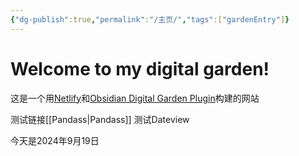 ```yaml
---
{"dg-publish":true,"permalink":"/主页/","tags":["gardenEntry"]}
---
```


# Welcome to my digital garden!
这是一个用[Netlify](https://www.netlify.com/)和[Obsidian Digital Garden Plugin](https://github.com/oleeskild/obsidian-digital-garden)构建的网站

测试链接[[Pandass\|Pandass]]
测试Dateview

 今天是2024年9月19日